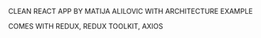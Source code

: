 CLEAN REACT APP BY MATIJA ALILOVIC
WITH ARCHITECTURE EXAMPLE

COMES WITH REDUX, REDUX TOOLKIT, AXIOS
